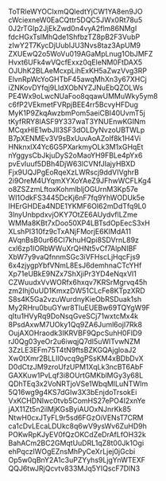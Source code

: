 ToTRleWYOClxmQQledtYjCW1YA8en9JO
cWciexneW0EaCQttr5DQC5JWx0Rt78u5
0J2rTGIp2JjEkZwd0n4vyA2flm86NMgI
fdcHGxTsIMhQde1ShfbzTZ8pB2F3VubP
zIwY2T7KycDjUubIJU3Nvs8taz3ApUM9
ZXUEwQ2o5WoVu019AGaMpLnug1ObJMFZ
Hvxt6UFk4wVQcfExxz0qEleNM0FtDAX5
OJUhK2BLAeMcxpLihExKH5aZwzVvg3RP
ElvnRpWcYoGHTbF45awqMhXn3y67XHCj
iZNKovDYfqj9LldXObNYZJNuEbQZOLWs
PE4Wx9oLwcNUaFoo8qqawUMMuWky5ym8
c6fP2VEkmetFVRpjBEE4rr5BcvyHFDug
MyK1P9ZkqAwzbmPom5aeiCBI40UvmT5j
tKyfRRY8lASF9Y337waT3YNUEnwKGINm
MCqxHlE1wbJIl3SF3dOLDyNvzoUBTWLp
B7pXENMEv3V9sBxUuvAoAZoIf8k1H4Vi
HNknxlX4Yc6G5PXarkmyOLk3M1xGHqEt
nYggysCbJkjuDyS2oMaoYH9FBLe4pYx6
pvEvIuuf5DBh4DjW63lCVNfJIajyHBXD
Fjx9UQJPgEoRqeXzLWRscj9ddVIVghrB
2i9OreM4UYqmXYXoYAeZ9JFhwWCFLKg4
o8ZSZzmLftoxKohmlbljOGUrnM3Kp57e
WI1OdkFS3445DcKj6nF7fq9YhWODUk5e
IHErGHDEa4NDE1YKMF6OI62mDdTfq9L0
3lnyUnbpdxvjOKY7OtZE6AUydvflLZme
WMMa8KBt7xDoo50XP4LBTsdOpEecS3xH
XLshPI310fz9cTxANjFMorjE6KIMdA11
AVqnBsB0ur66CI7khuHQpi8SDVrnL89z
cxl6zp1IORbWWuXrQHNt5vCf7AlpNIBF
XbW7y9vaQfnnmSGc3iVFHscLjHqcFjs9
6x4zjygpYbfVNmL8EsJ6demhnaCTcYHf
Xp71eUBkE9NZx7ShXjiPr3YD4eNqxVl1
CZWuudxVvWORfx6hxqv7KRSrMgrvq45h
zm2Ihj0uUD1KmxzDW51CLcFe8KTpzXRD
S8s4K5Ga2vzuWurdnyKieObRSDuak1sh
My2RHru0buGYwr8TluEUEBw69TQYgW9F
qItu1HVyRq9DoNsqGveSCj71wxtcMx4k
8PsdAxwM7UOky1Qq9ZA6Juml6ojl7Rk8
OujAXOHraodk3IKRVBF9QpcSuhH0FID9
rJ0Qg03yeOr2u6iwqjQ7dI5uWlTvwNZM
3ZzLE3EFm75T4tN9ftsBZKGQAjgloaJ2
Xw0tXmr2BLLIl0vcq9gPSsKM4xBDbDvX
D0dCtzJM9zroUfzUPM1XqLk3ncBT6AbF
GAXKuw1PvLqf3i8OUrtGMKblMGy3y68L
QDhTEq3x2VoNRTjoVSe1WbqMILuNTWIm
5Q16wg9g4KS7dGIw3X3bEnjdoTrsokEi
VxKCHDNIwc0tvb5ComHS27ePO4I2xnYe
jAX11Zt5n2ilMjKGsByiAUOxNJnrKk85
NtwH0cxJTyFL9r5sd6FGzOiVENsT7CRM
ca1cDvLEcaLDUkc8q6wV9ysWv6ZuHD9h
POKwRpKJyEV0fQzOKCdZeDrAfLfOH32k
BahACm2BC2GMqtUuDRL1qZ8t00Jk1Ogi
ehPqczIWOgEZnsMhPyCeXrLjej0jGcbi
Op5w0qBnY2A1c3uPZYyhs9LjgYnWTEXF
QQJ6twJRjQcvtv833MJq5YIQscF7DlN3
